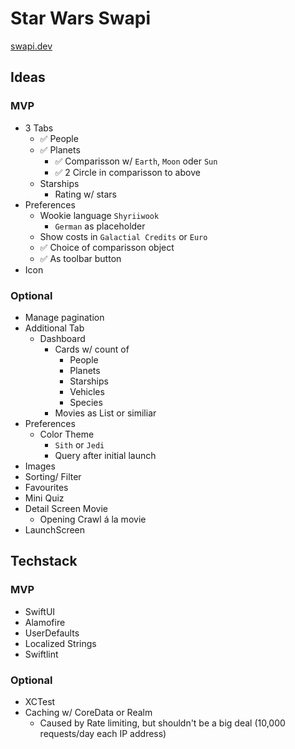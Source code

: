 #  Star Wars Swapi

[swapi.dev](https://swapi.dev/documentation#root)

## Ideas

### MVP

- 3 Tabs
    - ✅ People
    - ✅ Planets
        - ✅ Comparisson w/ `Earth`, `Moon` oder `Sun`
        - ✅ 2 Circle in comparisson to above
    - Starships
        - Rating w/ stars
- Preferences
    - Wookie language `Shyriiwook`
        - `German` as placeholder
    - Show costs in `Galactial Credits` or `Euro`
    - ✅ Choice of comparisson object
    - ✅ As toolbar button
- Icon

### Optional

- Manage pagination
- Additional Tab
    - Dashboard
        - Cards w/ count of
            - People
            - Planets
            - Starships
            - Vehicles
            - Species
        - Movies as List or similiar
- Preferences
    - Color Theme
        - `Sith` or `Jedi`
        - Query after initial launch
- Images
- Sorting/ Filter
- Favourites
- Mini Quiz
- Detail Screen Movie
    - Opening Crawl á la movie
- LaunchScreen

## Techstack

### MVP

- SwiftUI
- Alamofire
- UserDefaults
- Localized Strings
- Swiftlint

### Optional
- XCTest
- Caching w/ CoreData or Realm
    - Caused by Rate limiting, but shouldn't be a big deal (10,000 requests/day each IP address)
